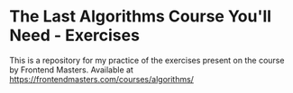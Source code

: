 # The Last Algorithms Course You'll Need - Exercises

This is a repository for my practice of the exercises present on the course by Frontend Masters. Available at https://frontendmasters.com/courses/algorithms/
